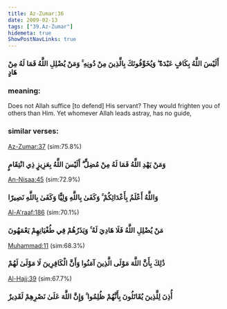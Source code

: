 ```yaml
---
title: Az-Zumar:36
date: 2009-02-13
tags: ["39.Az-Zumar"]
hidemeta: true 
ShowPostNavLinks: true 
---
```

### أَلَيْسَ اللَّهُ بِكَافٍ عَبْدَهُ ۖ وَيُخَوِّفُونَكَ بِالَّذِينَ مِنْ دُونِهِ ۚ وَمَنْ يُضْلِلِ اللَّهُ فَمَا لَهُ مِنْ هَادٍ
### meaning: 
Does not Allah suffice [to defend] His servant? They would frighten you of others than Him. Yet whomever Allah leads astray, has no guide,
### similar verses: 

[Az-Zumar:37](/39/37) (sim:75.8%)

### وَمَنْ يَهْدِ اللَّهُ فَمَا لَهُ مِنْ مُضِلٍّ ۗ أَلَيْسَ اللَّهُ بِعَزِيزٍ ذِي انْتِقَامٍ

[An-Nisaa:45](/4/45) (sim:72.9%)

### وَاللَّهُ أَعْلَمُ بِأَعْدَائِكُمْ ۚ وَكَفَىٰ بِاللَّهِ وَلِيًّا وَكَفَىٰ بِاللَّهِ نَصِيرًا

[Al-A'raaf:186](/7/186) (sim:70.1%)

### مَنْ يُضْلِلِ اللَّهُ فَلَا هَادِيَ لَهُ ۚ وَيَذَرُهُمْ فِي طُغْيَانِهِمْ يَعْمَهُونَ

[Muhammad:11](/47/11) (sim:68.3%)

### ذَٰلِكَ بِأَنَّ اللَّهَ مَوْلَى الَّذِينَ آمَنُوا وَأَنَّ الْكَافِرِينَ لَا مَوْلَىٰ لَهُمْ

[Al-Hajj:39](/22/39) (sim:67.7%)

### أُذِنَ لِلَّذِينَ يُقَاتَلُونَ بِأَنَّهُمْ ظُلِمُوا ۚ وَإِنَّ اللَّهَ عَلَىٰ نَصْرِهِمْ لَقَدِيرٌ
